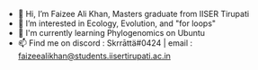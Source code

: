 - 👋 Hi, I’m Faizee Ali Khan, Masters graduate from IISER Tirupati
- 👀 I’m interested in Ecology, Evolution, and "for loops"
- 🌱 I'm currently learning Phylogenomics on Ubuntu
- 📫 Find me on discord : Skrrāttä#0424 | email : faizeealikhan@students.iisertirupati.ac.in

<!---
faizee-ali/faizee-ali is a ✨ special ✨ repository because its `README.md` (this file) appears on your GitHub profile.
You can click the Preview link to take a look at your changes.
--->
